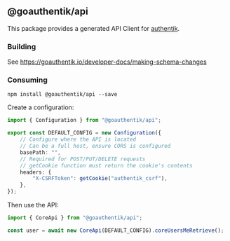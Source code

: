 ## @goauthentik/api

This package provides a generated API Client for [authentik](https://goauthentik.io).

### Building

See https://goauthentik.io/developer-docs/making-schema-changes

### Consuming

```
npm install @goauthentik/api --save
```

Create a configuration:

```typescript
import { Configuration } from "@goauthentik/api";

export const DEFAULT_CONFIG = new Configuration({
    // Configure where the API is located
    // Can be a full host, ensure CORS is configured
    basePath: "",
    // Required for POST/PUT/DELETE requests
    // getCookie function must return the cookie's contents
    headers: {
        "X-CSRFToken": getCookie("authentik_csrf"),
    },
});
```

Then use the API:

```typescript
import { CoreApi } from "@goauthentik/api";

const user = await new CoreApi(DEFAULT_CONFIG).coreUsersMeRetrieve();
```

